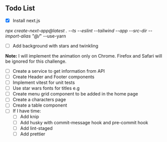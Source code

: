 ## Todo List

* [X] Install next.js

*npx create-next-app@latest . --ts --eslint --tailwind --app --src-dir --import-alias "@/*" --use-yarn

* [ ] Add background with stars and twinkling

**Note:** I will implement the animation only on Chrome. Firefox and Safari will be ignored for this challenge.

* [ ] Create a service to get information from API
* [ ] Create Header and Footer components
* [ ] Implement vitest for unit tests
* [ ] Use star wars fonts for titles e.g
* [ ] Create menu grid component to be added in the home page
* [ ] Create a characters page
* [ ] Create a table component
* [ ] If I have time:
  * [ ] Add knip
  * [ ] Add husky with commit-message hook and pre-commit hook
  * [ ] Add lint-staged
  * [ ] Add prettier
